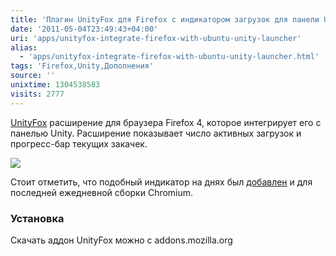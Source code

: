 ```yaml
---
title: 'Плагин UnityFox для Firefox с индикатором загрузок для панели Unity'
date: '2011-05-04T23:49:43+04:00'
uri: 'apps/unityfox-integrate-firefox-with-ubuntu-unity-launcher'
alias: 
  - 'apps/unityfox-integrate-firefox-with-ubuntu-unity-launcher.html'
tags: 'Firefox,Unity,Дополнения'
source: ''
unixtime: 1304538583
visits: 2777
---
```

[UnityFox](https://launchpad.net/unityfox) расширение для браузера Firefox 4, которое интегрирует его с панелью Unity. Расширение показывает число активных загрузок и прогресс-бар текущих закачек.

![](img/2011/05/04/23-00/firefox-plugin-5687656287-o.jpg)

Стоит отметить, что подобный индикатор на днях был [добавлен](apps/chromium-daily-adds-unity-progress-bar-and-badge-support) и для последней ежедневной сборки Chromium.

### Установка

Скачать аддон UnityFox можно c addons.mozilla.org
